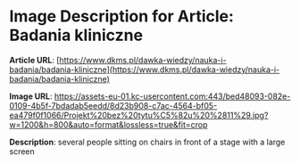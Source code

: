 # Image Description for Article: Badania kliniczne
**Article URL**: [https://www.dkms.pl/dawka-wiedzy/nauka-i-badania/badania-kliniczne](https://www.dkms.pl/dawka-wiedzy/nauka-i-badania/badania-kliniczne)

**Image URL**: https://assets-eu-01.kc-usercontent.com:443/bed48093-082e-0109-4b5f-7bdadab5eedd/8d23b908-c7ac-4564-bf05-ea479f0f1066/Projekt%20bez%20tytu%C5%82u%20%2811%29.jpg?w=1200&h=800&auto=format&lossless=true&fit=crop

**Description**: several people sitting on chairs in front of a stage with a large screen
